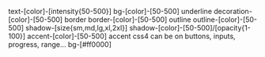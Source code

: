 text-[color]-[intensity{50-500}]
bg-[color]-[50-500]
underline decoration-[color]-[50-500]
border border-[color]-[50-500]
outline outline-[color]-[50-500]
shadow-[size{sm,md,lg,xl,2xl}] shadow-[color]-[50-500]/[opacity{1-100}]
accent-[color]-[50-500]
accent css4 can be on buttons, inputs, progress, range...
bg-[#ff0000]

